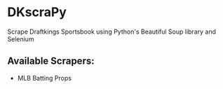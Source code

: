 # DKscraPy
Scrape Draftkings Sportsbook using Python's Beautiful Soup library and Selenium

## Available Scrapers:
* MLB Batting Props
